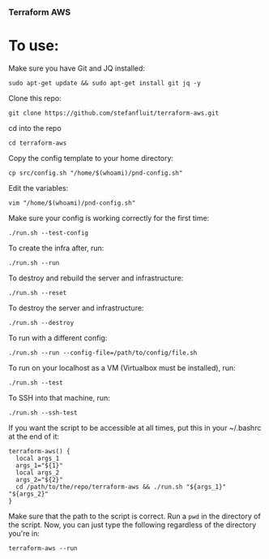 ### Terraform AWS&nbsp;


To use:
========
Make sure you have Git and JQ installed:
```
sudo apt-get update && sudo apt-get install git jq -y
```

Clone this repo:
```
git clone https://github.com/stefanfluit/terraform-aws.git
```

cd into the repo
```
cd terraform-aws
```

Copy the config template to your home directory:
```
cp src/config.sh "/home/$(whoami)/pnd-config.sh"
```

Edit the variables:
```
vim "/home/$(whoami)/pnd-config.sh"
```

Make sure your config is working correctly for the first time:
```
./run.sh --test-config
```

To create the infra after, run:
```
./run.sh --run
```

To destroy and rebuild the server and infrastructure:
```
./run.sh --reset
```

To destroy the server and infrastructure:
```
./run.sh --destroy
```

To run with a different config:
```
./run.sh --run --config-file=/path/to/config/file.sh
```

To run on your localhost as a VM (Virtualbox must be installed), run:
```
./run.sh --test
```

To SSH into that machine, run:
```
./run.sh --ssh-test
```

If you want the script to be accessible at all times, put this in your ~/.bashrc at the end of it:

```
terraform-aws() {
  local args_1
  args_1="${1}"
  local args_2
  args_2="${2}"
  cd /path/to/the/repo/terraform-aws && ./run.sh "${args_1}" "${args_2}"
}
```
Make sure that the path to the script is correct. Run a `pwd` in the directory of the script.
Now, you can just type the following regardless of the directory you're in:

```
terraform-aws --run
```